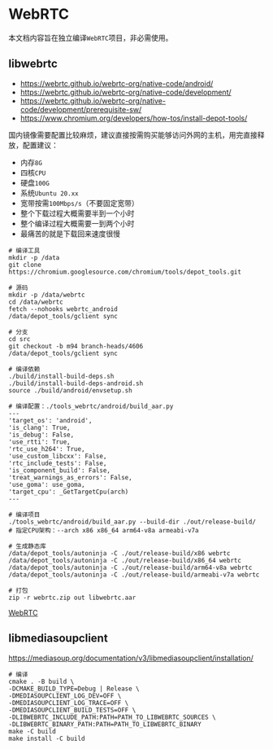 # WebRTC

本文档内容旨在独立编译`WebRTC`项目，非必需使用。

## libwebrtc

* https://webrtc.github.io/webrtc-org/native-code/android/
* https://webrtc.github.io/webrtc-org/native-code/development/
* https://webrtc.github.io/webrtc-org/native-code/development/prerequisite-sw/
* https://www.chromium.org/developers/how-tos/install-depot-tools/

国内镜像需要配置比较麻烦，建议直接按需购买能够访问外网的主机，用完直接释放，配置建议：

* 内存`8G`
* 四核`CPU`
* 硬盘`100G`
* 系统`Ubuntu 20.xx`
* 宽带按需`100Mbps/s`（不要固定宽带）
* 整个下载过程大概需要半到一个小时
* 整个编译过程大概需要一到两个小时
* 最痛苦的就是下载回来速度很慢

```
# 编译工具
mkdir -p /data
git clone https://chromium.googlesource.com/chromium/tools/depot_tools.git

# 源码
mkdir -p /data/webrtc
cd /data/webrtc
fetch --nohooks webrtc_android
/data/depot_tools/gclient sync

# 分支
cd src
git checkout -b m94 branch-heads/4606
/data/depot_tools/gclient sync

# 编译依赖
./build/install-build-deps.sh
./build/install-build-deps-android.sh
source ./build/android/envsetup.sh

# 编译配置：./tools_webrtc/android/build_aar.py
---
'target_os': 'android',
'is_clang': True,
'is_debug': False,
'use_rtti': True,
'rtc_use_h264': True,
'use_custom_libcxx': False,
'rtc_include_tests': False,
'is_component_build': False,
'treat_warnings_as_errors': False,
'use_goma': use_goma,
'target_cpu': _GetTargetCpu(arch)
---

# 编译项目
./tools_webrtc/android/build_aar.py --build-dir ./out/release-build/
# 指定CPU架构：--arch x86 x86_64 arm64-v8a armeabi-v7a

# 生成静态库
/data/depot_tools/autoninja -C ./out/release-build/x86 webrtc
/data/depot_tools/autoninja -C ./out/release-build/x86_64 webrtc
/data/depot_tools/autoninja -C ./out/release-build/arm64-v8a webrtc
/data/depot_tools/autoninja -C ./out/release-build/armeabi-v7a webrtc

# 打包
zip -r webrtc.zip out libwebrtc.aar
```

[WebRTC](https://pan.baidu.com/s/1E_DXv32D9ODyj5J-o-ji_g?pwd=hudc)

## libmediasoupclient

https://mediasoup.org/documentation/v3/libmediasoupclient/installation/

```
# 编译
cmake . -B build \
-DCMAKE_BUILD_TYPE=Debug | Release \
-DMEDIASOUPCLIENT_LOG_DEV=OFF \
-DMEDIASOUPCLIENT_LOG_TRACE=OFF \
-DMEDIASOUPCLIENT_BUILD_TESTS=OFF \
-DLIBWEBRTC_INCLUDE_PATH:PATH=PATH_TO_LIBWEBRTC_SOURCES \
-DLIBWEBRTC_BINARY_PATH:PATH=PATH_TO_LIBWEBRTC_BINARY
make -C build
make install -C build
```
